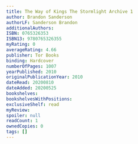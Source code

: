 ```yaml
---
title: The Way of Kings The Stormlight Archive 1
author: Brandon Sanderson
authorLF: Sanderson Brandon
additionalAuthors: 
ISBN: 0765326353
ISBN13: 9780765326355
myRating: 0
averageRating: 4.66
publisher: Tor Books
binding: Hardcover
numberOfPages: 1007
yearPublished: 2010
originalPublicationYear: 2010
dateRead: 20200810
dateAdded: 20200525
bookshelves: 
bookshelvesWithPositions: 
exclusiveShelf: read
myReview: 
spoiler: null
readCount: 1
ownedCopies: 0
tags: []
---
```


